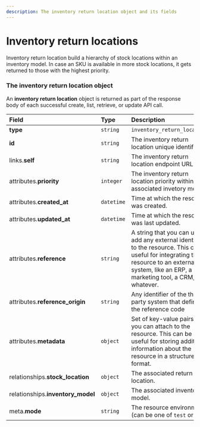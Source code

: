```yaml
---
description: The inventory return location object and its fields
---
```


# Inventory return locations

Inventory return location build a hierarchy of stock locations within an inventory model.
In case an SKU is available in more stock locations, it gets returned to those with the highest priority.


### The inventory return location object

An **inventory return location** object is returned as part of the response body of each successful create, list, retrieve, or update API call.

| Field | Type | Description |
| :--- | :--- | :--- |
| **type** | `string` | `inventory_return_locations` |
| **id** | `string` | The inventory return location unique identifier |
| links.**self** | `string` | The inventory return location endpoint URL |
| attributes.**priority** | `integer` | The inventory return location priority within the associated invetory model. |
| attributes.**created_at** | `datetime` | Time at which the resource was created. |
| attributes.**updated_at** | `datetime` | Time at which the resource was last updated. |
| attributes.**reference** | `string` | A string that you can use to add any external identifier to the resource. This can be useful for integrating the resource to an external system, like an ERP, a marketing tool, a CRM, or whatever. |
| attributes.**reference_origin** | `string` | Any identifier of the third party system that defines the reference code |
| attributes.**metadata** | `object` | Set of key-value pairs that you can attach to the resource. This can be useful for storing additional information about the resource in a structured format. |
| relationships.**stock_location** | `object` | The associated return location. |
| relationships.**inventory_model** | `object` | The associated inventory model. |
| meta.**mode** | `string` | The resource environment \(can be one of `test` or `live`\) |

